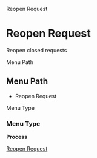 
Reopen Request
# Reopen Request


Reopen closed requests

Menu Path
## Menu Path



- Reopen Request

Menu Type
### Menu Type

**Process**


[Reopen Request](functional-guide/process/process-r_request_reopen.md)